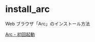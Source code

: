# install_arc

Web ブラウザ「Arc」のインストール方法

[Arc - 初回起動](https://github.com/hsmt72k/install_arc/assets/115420934/e84ea3d0-2d48-4600-8eaa-5d7c32a40f85)
